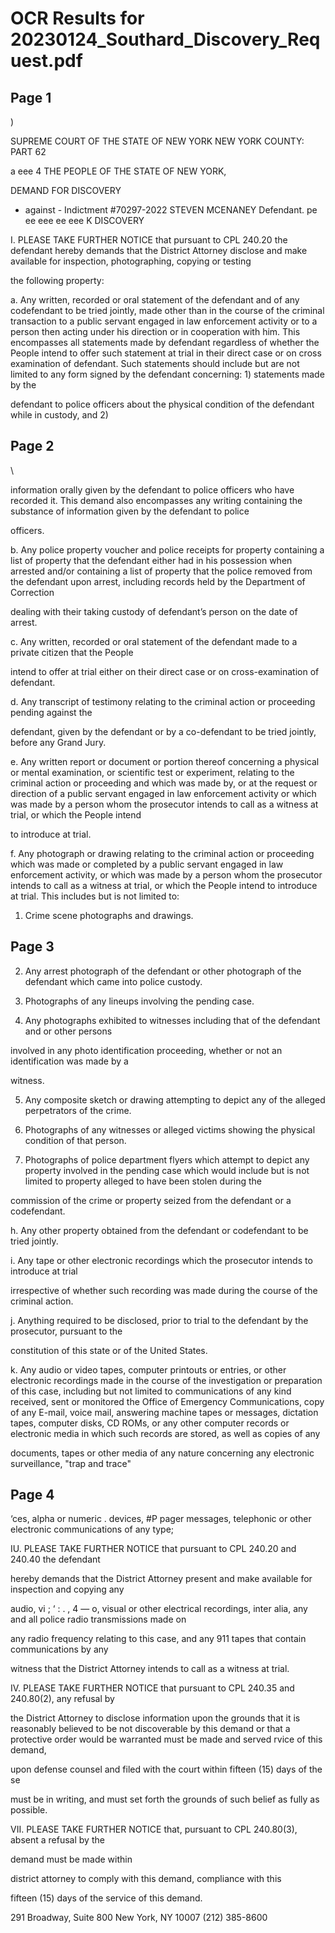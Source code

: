 # OCR Results for 20230124_Southard_Discovery_Request.pdf

## Page 1

\)

SUPREME COURT OF THE STATE OF NEW YORK
NEW YORK COUNTY: PART 62

a eee 4
THE PEOPLE OF THE STATE OF NEW YORK,

DEMAND FOR DISCOVERY

- against - Indictment #70297-2022
STEVEN MCENANEY
Defendant.
pe ee eee ee eee K
DISCOVERY

I. PLEASE TAKE FURTHER NOTICE that pursuant to CPL 240.20 the defendant hereby demands
that the District Attorney disclose and make available for inspection, photographing, copying or testing

the following property:

a. Any written, recorded or oral statement of the defendant and of any codefendant to be tried
jointly, made other than in the course of the criminal transaction to a public servant engaged in law
enforcement activity or to a person then acting under his direction or in cooperation with him. This
encompasses all statements made by defendant regardless of whether the People intend to offer such
statement at trial in their direct case or on cross examination of defendant. Such statements should
include but are not limited to any form signed by the defendant concerning: 1) statements made by the

defendant to police officers about the physical condition of the defendant while in custody, and 2)


## Page 2

\

information orally given by the defendant to police officers who have recorded it. This demand also
encompasses any writing containing the substance of information given by the defendant to police

officers.

b. Any police property voucher and police receipts for property containing a list of property that the
defendant either had in his possession when arrested and/or containing a list of property that the police
removed from the defendant upon arrest, including records held by the Department of Correction

dealing with their taking custody of defendant’s person on the date of arrest.

c. Any written, recorded or oral statement of the defendant made to a private citizen that the People

intend to offer at trial either on their direct case or on cross-examination of defendant.

d. Any transcript of testimony relating to the criminal action or proceeding pending against the

defendant, given by the defendant or by a co-defendant to be tried jointly, before any Grand Jury.

e. Any written report or document or portion thereof concerning a physical or mental examination,
or scientific test or experiment, relating to the criminal action or proceeding and which was made by,
or at the request or direction of a public servant engaged in law enforcement activity or which was
made by a person whom the prosecutor intends to call as a witness at trial, or which the People intend

to introduce at trial.

f. Any photograph or drawing relating to the criminal action or proceeding which was made or
completed by a public servant engaged in law enforcement activity, or which was made by a person
whom the prosecutor intends to call as a witness at trial, or which the People intend to introduce at
trial. This includes but is not limited to:

1. Crime scene photographs and drawings.



## Page 3

2. Any arrest photograph of the defendant or other photograph of the defendant which came
into police custody.

3. Photographs of any lineups involving the pending case.

4. Any photographs exhibited to witnesses including that of the defendant and or other persons

involved in any photo identification proceeding, whether or not an identification was made by a

witness.

5. Any composite sketch or drawing attempting to depict any of the alleged perpetrators of the
crime.

6. Photographs of any witnesses or alleged victims showing the physical condition of that
person.

7. Photographs of police department flyers which attempt to depict any property involved in the
pending case which would include but is not limited to property alleged to have been stolen during the

commission of the crime or property seized from the defendant or a codefendant.

h. Any other property obtained from the defendant or codefendant to be tried jointly.

i. Any tape or other electronic recordings which the prosecutor intends to introduce at trial

irrespective of whether such recording was made during the course of the criminal action.

j. Anything required to be disclosed, prior to trial to the defendant by the prosecutor, pursuant to the

constitution of this state or of the United States.

k. Any audio or video tapes, computer printouts or entries, or other electronic recordings made in
the course of the investigation or preparation of this case, including but not limited to communications
of any kind received, sent or monitored the Office of Emergency Communications, copy of any E-mail,
voice mail, answering machine tapes or messages, dictation tapes, computer disks, CD ROMs, or any
other computer records or electronic media in which such records are stored, as well as copies of any

documents, tapes or other media of any nature concerning any electronic surveillance, "trap and trace"


## Page 4

‘ces, alpha or numeric .
devices, #P pager messages, telephonic or other electronic communications of any type;

IU. PLEASE TAKE
FURTHER NOTICE that pursuant to CPL 240.20 and 240.40 the defendant

hereby demands that the District Attorney present and make available for inspection and copying any

audio, vi ; ‘ : . , 4 —
o, visual or other electrical recordings, inter alia, any and all police radio transmissions made on

any radio frequency relating to this case, and any 911 tapes that contain communications by any

witness that the District Attorney intends to call as a witness at trial.

IV. PLEASE TAKE FURTHER NOTICE that pursuant to CPL 240.35 and 240.80(2), any refusal by

the District Attorney to disclose information upon the grounds that it is reasonably believed to be not
discoverable by this demand or that a protective order would be warranted must be made and served
rvice of this demand,

upon defense counsel and filed with the court within fifteen (15) days of the se

must be in writing, and must set forth the grounds of such belief as fully as possible.

VII. PLEASE TAKE FURTHER NOTICE that, pursuant to CPL 240.80(3), absent a refusal by the

demand must be made within

district attorney to comply with this demand, compliance with this

fifteen (15) days of the service of this demand.

291 Broadway, Suite 800
New York, NY 10007
(212) 385-8600



